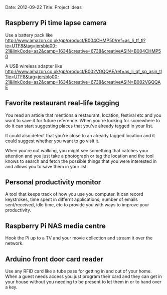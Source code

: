 Date: 2012-09-22
Title: Project ideas

## Raspberry Pi time lapse camera

Use a battery pack like
http://www.amazon.co.uk/gp/product/B004CHMP50/ref=as_li_tf_tl?ie=UTF8&tag=jersblo00-21&linkCode=as2&camp=1634&creative=6738&creativeASIN=B004CHMP50

A USB wireless adapter like
http://www.amazon.co.uk/gp/product/B002VGQQAE/ref=as_li_qf_sp_asin_tl?ie=UTF8&tag=jersblo00-21&linkCode=as2&camp=1634&creative=6738&creativeASIN=B002VGQQAE

## Favorite restaurant real-life tagging

You read an article that mentions a restaurant, location, festival etc and you 
want to save it for future reference. When you're looking for somewhere to do
it can start suggesting places that you've already tagged in your list. 

It could also detect that you're close to an already tagged location and it could
suggest whether you want to go visit it.

When you're out walking, you might see something that catches your attention and 
you just take a photograph or tag the location and the tool knows to search and
fetch the possible things that you were interested in and allows you to save them
in your list.

## Personal productivity monitor

A tool that keeps track of how you use you computer. It can record keystrokes,
time spent in differnt applications, number of emails sent/received, idle time,
etc to provide you with ways to improve your productivity.

## Raspberry Pi NAS media centre

Hook the Pi up to a TV and your movie collection and stream it over the network.

## Arduino front door card reader

Use any RFID card like a tube pass for getting in and out of your home. When a
guest needs access you just program their card and they can get in your house
without you needing to be present to let them in or to hand over a key.

